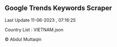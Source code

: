 

## Google Trends Keywords Scraper 
 
Last Update 11-06-2023 , 07:16:25

Country List :
VIETNAM.json



© Abdul Muttaqin 
